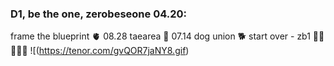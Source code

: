 ### D1, be the one, zerobeseone 04.20:
frame the blueprint 🫀 08.28
taearea 🦈 07.14
dog union 🐕 
start over - zb1 🦝🦆🐺🦊🐤
![(https://tenor.com/gvQOR7jaNY8.gif)
